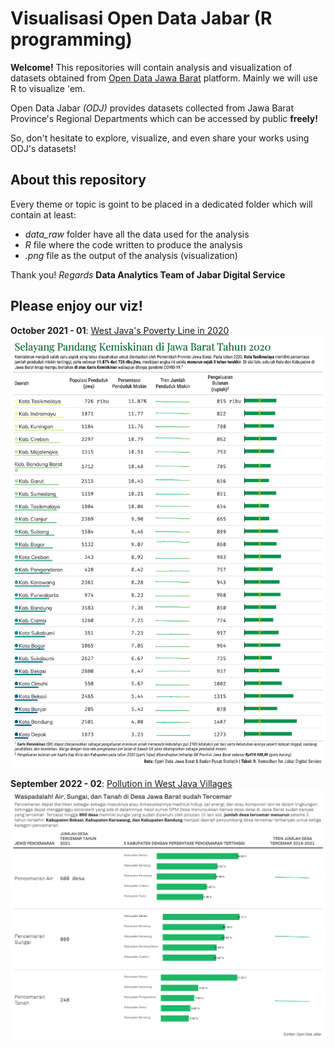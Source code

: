 # Visualisasi Open Data Jabar (R programming)

**Welcome!**
This repositories will contain analysis and visualization of datasets obtained from [Open Data Jawa Barat](https://opendata.jabarprov.go.id/) platform. Mainly we will use R to visualize 'em. 

Open Data Jabar *(ODJ)* provides datasets collected from Jawa Barat Province's Regional Departments which can be accessed by public **freely!**

So, don't hesitate to explore, visualize, and even share your works using ODJ's datasets!

## About this repository
Every theme or topic is goint to be placed in a dedicated folder which will contain at least:
- *data_raw* folder have all the data used for the analysis
- *R* file where the code written to produce the analysis
- *.png* file as the output of the analysis (visualization)


Thank you!
*Regards*
**Data Analytics Team of Jabar Digital Service**

## Please enjoy our viz!

**October 2021 - 01**: [West Java's Poverty Line in 2020](https://github.com/jabardigitalservice/visualisasi-opendatajabar-r/tree/main/2021-10_garis-kemiskinan-jabar)
![West Java's Proverty Line](https://github.com/jabardigitalservice/visualisasi-opendatajabar-r/blob/3da88bacab746b04f70713da9288052383bb54ed/2021-10_garis-kemiskinan-jabar/2021-10_garis-kemiskinan-jabar.png)


**September 2022 - 02**: [Pollution in West Java Villages](https://github.com/jabardigitalservice/visualisasi-opendatajabar-r/tree/main/2022-09_pencemaran-di-desa)
![Pollution in West Java Villages](https://github.com/jabardigitalservice/visualisasi-opendatajabar-r/blob/3da88bacab746b04f70713da9288052383bb54ed/2022-09_pencemaran-di-desa/2022-09_pencemaran-di-desa.png)
